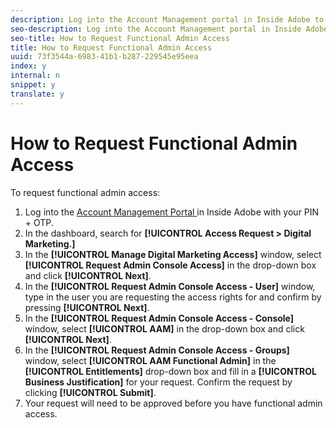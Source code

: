 ```yaml
---
description: Log into the Account Management portal in Inside Adobe to request Functional Admin Access and follow the steps described below.
seo-description: Log into the Account Management portal in Inside Adobe to request Functional Admin Access and follow the steps described below.
seo-title: How to Request Functional Admin Access
title: How to Request Functional Admin Access
uuid: 73f3544a-6983-41b1-b287-229545e95eea
index: y
internal: n
snippet: y
translate: y
---
```


# How to Request Functional Admin Access

To request functional admin access: 


1. Log into the [ Account Management Portal ](https://amp.corp.adobe.com/) in Inside Adobe with your PIN + OTP.
1. In the dashboard, search for **[!UICONTROL  Access Request > Digital Marketing.]**
1. In the **[!UICONTROL  Manage Digital Marketing Access]** window, select **[!UICONTROL  Request Admin Console Access]** in the drop-down box and click **[!UICONTROL  Next]**.
1. In the **[!UICONTROL  Request Admin Console Access - User]** window, type in the user you are requesting the access rights for and confirm by pressing **[!UICONTROL  Next]**.
1. In the **[!UICONTROL  Request Admin Console Access - Console]** window, select **[!UICONTROL  AAM]** in the drop-down box and click **[!UICONTROL  Next]**.
1. In the **[!UICONTROL  Request Admin Console Access - Groups]** window, select **[!UICONTROL  AAM Functional Admin]** in the **[!UICONTROL  Entitlements]** drop-down box and fill in a **[!UICONTROL  Business Justification]** for your request. Confirm the request by clicking **[!UICONTROL  Submit]**.
1. Your request will need to be approved before you have functional admin access.

